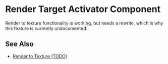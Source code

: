 # Render Target Activator Component

<!-- PAGE IS TODO -->

Render to texture functionality is working, but needs a rewrite, which is why this feature is currently undocumented.

## See Also

* [Render to Texture (TODO)](render-to-texture.md)
